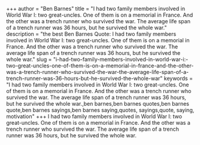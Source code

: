 +++
author = "Ben Barnes"
title = "I had two family members involved in World War I: two great-uncles. One of them is on a memorial in France. And the other was a trench runner who survived the war. The average life span of a trench runner was 36 hours, but he survived the whole war."
description = "the best Ben Barnes Quote: I had two family members involved in World War I: two great-uncles. One of them is on a memorial in France. And the other was a trench runner who survived the war. The average life span of a trench runner was 36 hours, but he survived the whole war."
slug = "i-had-two-family-members-involved-in-world-war-i:-two-great-uncles-one-of-them-is-on-a-memorial-in-france-and-the-other-was-a-trench-runner-who-survived-the-war-the-average-life-span-of-a-trench-runner-was-36-hours-but-he-survived-the-whole-war"
keywords = "I had two family members involved in World War I: two great-uncles. One of them is on a memorial in France. And the other was a trench runner who survived the war. The average life span of a trench runner was 36 hours, but he survived the whole war.,ben barnes,ben barnes quotes,ben barnes quote,ben barnes sayings,ben barnes saying,quotes, sayings,quote, saying, motivation"
+++
I had two family members involved in World War I: two great-uncles. One of them is on a memorial in France. And the other was a trench runner who survived the war. The average life span of a trench runner was 36 hours, but he survived the whole war.
